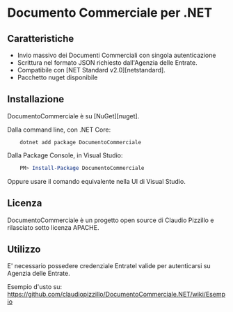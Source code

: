 ﻿# Documento Commerciale per .NET

## Caratteristiche

- Invio massivo dei Documenti Commerciali con singola autenticazione
- Scrittura nel formato JSON richiesto dall'Agenzia delle Entrate.
- Compatibile con [NET Standard v2.0][netstandard].
- Pacchetto nuget disponibile

## Installazione

DocumentoCommerciale è su [NuGet][nuget].

Dalla command line, con .NET Core:

```Shell
    dotnet add package DocumentoCommerciale
```

Dalla Package Console, in Visual Studio:

```PowerShell
    PM> Install-Package DocumentoCommerciale
```

Oppure usare il comando equivalente nella UI di Visual Studio.

## Licenza

DocumentoCommerciale è un progetto open source di Claudio Pizzillo e rilasciato sotto licenza APACHE.

## Utilizzo

E' necessario possedere credenziale Entratel valide per autenticarsi su Agenzia delle Entrate.

Esempio d'usto su: https://github.com/claudiopizzillo/DocumentoCommerciale.NET/wiki/Esempio





